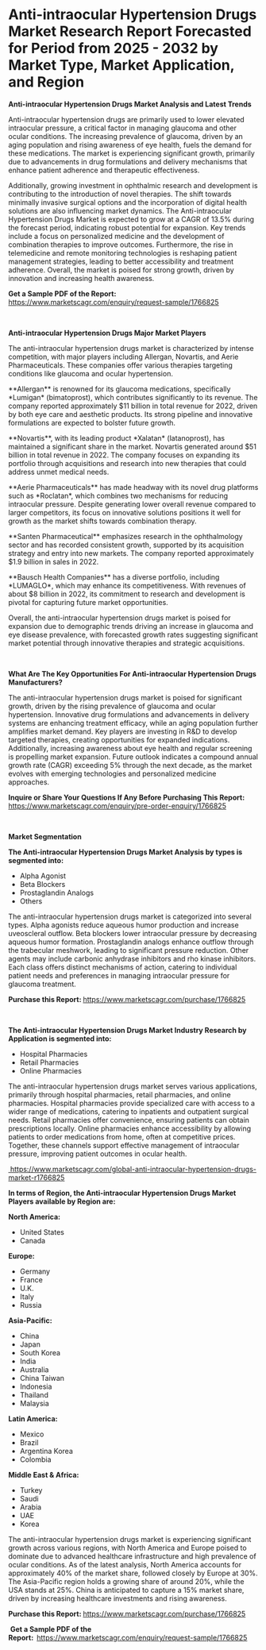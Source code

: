 <p><h1>Anti-intraocular Hypertension Drugs Market Research Report Forecasted for Period from 2025 -  2032 by Market Type, Market Application, and Region</h1></p><p><strong>Anti-intraocular Hypertension Drugs Market Analysis and Latest Trends</strong></p>
<p><p>Anti-intraocular hypertension drugs are primarily used to lower elevated intraocular pressure, a critical factor in managing glaucoma and other ocular conditions. The increasing prevalence of glaucoma, driven by an aging population and rising awareness of eye health, fuels the demand for these medications. The market is experiencing significant growth, primarily due to advancements in drug formulations and delivery mechanisms that enhance patient adherence and therapeutic effectiveness.</p><p>Additionally, growing investment in ophthalmic research and development is contributing to the introduction of novel therapies. The shift towards minimally invasive surgical options and the incorporation of digital health solutions are also influencing market dynamics. The Anti-intraocular Hypertension Drugs Market is expected to grow at a CAGR of 13.5% during the forecast period, indicating robust potential for expansion. Key trends include a focus on personalized medicine and the development of combination therapies to improve outcomes. Furthermore, the rise in telemedicine and remote monitoring technologies is reshaping patient management strategies, leading to better accessibility and treatment adherence. Overall, the market is poised for strong growth, driven by innovation and increasing health awareness.</p></p>
<p><strong>Get a Sample PDF of the Report:&nbsp;</strong> <a href="https://www.marketscagr.com/enquiry/request-sample/1766825?utm_campaign=2476&utm_medium=2&utm_source=Github&utm_content=ia&utm_term=19042025&utm_id=anti-intraocular-hypertension-drugs">https://www.marketscagr.com/enquiry/request-sample/1766825</a></p>
<p>&nbsp;</p>
<p><strong>Anti-intraocular Hypertension Drugs Major Market Players</strong></p>
<p><p>The anti-intraocular hypertension drugs market is characterized by intense competition, with major players including Allergan, Novartis, and Aerie Pharmaceuticals. These companies offer various therapies targeting conditions like glaucoma and ocular hypertension.</p><p>**Allergan** is renowned for its glaucoma medications, specifically *Lumigan* (bimatoprost), which contributes significantly to its revenue. The company reported approximately $11 billion in total revenue for 2022, driven by both eye care and aesthetic products. Its strong pipeline and innovative formulations are expected to bolster future growth.</p><p>**Novartis**, with its leading product *Xalatan* (latanoprost), has maintained a significant share in the market. Novartis generated around $51 billion in total revenue in 2022. The company focuses on expanding its portfolio through acquisitions and research into new therapies that could address unmet medical needs.</p><p>**Aerie Pharmaceuticals** has made headway with its novel drug platforms such as *Roclatan*, which combines two mechanisms for reducing intraocular pressure. Despite generating lower overall revenue compared to larger competitors, its focus on innovative solutions positions it well for growth as the market shifts towards combination therapy.</p><p>**Santen Pharmaceutical** emphasizes research in the ophthalmology sector and has recorded consistent growth, supported by its acquisition strategy and entry into new markets. The company reported approximately $1.9 billion in sales in 2022.</p><p>**Bausch Health Companies** has a diverse portfolio, including *LUMAGLO*, which may enhance its competitiveness. With revenues of about $8 billion in 2022, its commitment to research and development is pivotal for capturing future market opportunities.</p><p>Overall, the anti-intraocular hypertension drugs market is poised for expansion due to demographic trends driving an increase in glaucoma and eye disease prevalence, with forecasted growth rates suggesting significant market potential through innovative therapies and strategic acquisitions.</p></p>
<p>&nbsp;</p>
<p><strong>What Are The Key Opportunities For Anti-intraocular Hypertension Drugs Manufacturers?</strong></p>
<p><p>The anti-intraocular hypertension drugs market is poised for significant growth, driven by the rising prevalence of glaucoma and ocular hypertension. Innovative drug formulations and advancements in delivery systems are enhancing treatment efficacy, while an aging population further amplifies market demand. Key players are investing in R&D to develop targeted therapies, creating opportunities for expanded indications. Additionally, increasing awareness about eye health and regular screening is propelling market expansion. Future outlook indicates a compound annual growth rate (CAGR) exceeding 5% through the next decade, as the market evolves with emerging technologies and personalized medicine approaches.</p></p>
<p><strong>Inquire or Share Your Questions If Any Before Purchasing This Report:</strong> <a href="https://www.marketscagr.com/enquiry/pre-order-enquiry/1766825?utm_campaign=2476&utm_medium=2&utm_source=Github&utm_content=ia&utm_term=19042025&utm_id=anti-intraocular-hypertension-drugs">https://www.marketscagr.com/enquiry/pre-order-enquiry/1766825</a></p>
<p>&nbsp;</p>
<p><strong>Market Segmentation</strong></p>
<p><strong>The Anti-intraocular Hypertension Drugs Market Analysis by types is segmented into:</strong></p>
<p><ul><li>Alpha Agonist</li><li>Beta Blockers</li><li>Prostaglandin Analogs</li><li>Others</li></ul></p>
<p><p>The anti-intraocular hypertension drugs market is categorized into several types. Alpha agonists reduce aqueous humor production and increase uveoscleral outflow. Beta blockers lower intraocular pressure by decreasing aqueous humor formation. Prostaglandin analogs enhance outflow through the trabecular meshwork, leading to significant pressure reduction. Other agents may include carbonic anhydrase inhibitors and rho kinase inhibitors. Each class offers distinct mechanisms of action, catering to individual patient needs and preferences in managing intraocular pressure for glaucoma treatment.</p></p>
<p><strong>Purchase this Report:&nbsp;</strong><a href="https://www.marketscagr.com/purchase/1766825?utm_campaign=2476&utm_medium=2&utm_source=Github&utm_content=ia&utm_term=19042025&utm_id=anti-intraocular-hypertension-drugs">https://www.marketscagr.com/purchase/1766825</a></p>
<p>&nbsp;</p>
<p><strong>The Anti-intraocular Hypertension Drugs Market Industry Research by Application is segmented into:</strong></p>
<p><ul><li>Hospital Pharmacies</li><li>Retail Pharmacies</li><li>Online Pharmacies</li></ul></p>
<p><p>The anti-intraocular hypertension drugs market serves various applications, primarily through hospital pharmacies, retail pharmacies, and online pharmacies. Hospital pharmacies provide specialized care with access to a wider range of medications, catering to inpatients and outpatient surgical needs. Retail pharmacies offer convenience, ensuring patients can obtain prescriptions locally. Online pharmacies enhance accessibility by allowing patients to order medications from home, often at competitive prices. Together, these channels support effective management of intraocular pressure, improving patient outcomes in ocular health.</p></p>
<p><a href="https://www.marketscagr.com/global-anti-intraocular-hypertension-drugs-market-r1766825?utm_campaign=2476&utm_medium=2&utm_source=Github&utm_content=ia&utm_term=19042025&utm_id=anti-intraocular-hypertension-drugs">&nbsp;https://www.marketscagr.com/global-anti-intraocular-hypertension-drugs-market-r1766825</a></p>
<p><strong>In terms of Region, the Anti-intraocular Hypertension Drugs Market Players available by Region are:</strong></p>
<p>
    <p> <strong> North America: </strong>
        <ul>
            <li>United States</li>
            <li>Canada</li>
        </ul>
        </p> 
    <p> <strong> Europe: </strong>
        <ul>
            <li>Germany</li>
            <li>France</li>
            <li>U.K.</li>
            <li>Italy</li>
            <li>Russia</li>
        </ul>
        </p> 
    <p> <strong> Asia-Pacific: </strong>
        <ul>
            <li>China</li>
            <li>Japan</li>
            <li>South Korea</li>
            <li>India</li>
            <li>Australia</li>
            <li>China Taiwan</li>
            <li>Indonesia</li>
            <li>Thailand</li>
            <li>Malaysia</li>
        </ul>
        </p> 
    <p> <strong> Latin America: </strong>
        <ul>
            <li>Mexico</li>
            <li>Brazil</li>
            <li>Argentina Korea</li>
            <li>Colombia</li>
        </ul>
        </p> 
    <p> <strong> Middle East & Africa: </strong>
        <ul>
            <li>Turkey</li>
            <li>Saudi</li>
            <li>Arabia</li>
            <li>UAE</li>
            <li>Korea</li>
        </ul>
    </p>
    </p>
<p><p>The anti-intraocular hypertension drugs market is experiencing significant growth across various regions, with North America and Europe poised to dominate due to advanced healthcare infrastructure and high prevalence of ocular conditions. As of the latest analysis, North America accounts for approximately 40% of the market share, followed closely by Europe at 30%. The Asia-Pacific region holds a growing share of around 20%, while the USA stands at 25%. China is anticipated to capture a 15% market share, driven by increasing healthcare investments and rising awareness.</p></p>
<p><strong>Purchase this Report: </strong><a href="https://www.marketscagr.com/purchase/1766825?utm_campaign=2476&utm_medium=2&utm_source=Github&utm_content=ia&utm_term=19042025&utm_id=anti-intraocular-hypertension-drugs">https://www.marketscagr.com/purchase/1766825</a></p>
<p>&nbsp;<strong>Get a Sample PDF of the Report:&nbsp;&nbsp;</strong><a href="https://www.marketscagr.com/enquiry/request-sample/1766825?utm_campaign=2476&utm_medium=2&utm_source=Github&utm_content=ia&utm_term=19042025&utm_id=anti-intraocular-hypertension-drugs">https://www.marketscagr.com/enquiry/request-sample/1766825</a></p>
<p><strong></strong></p>
<p><p></p><p></p><p></p></p>